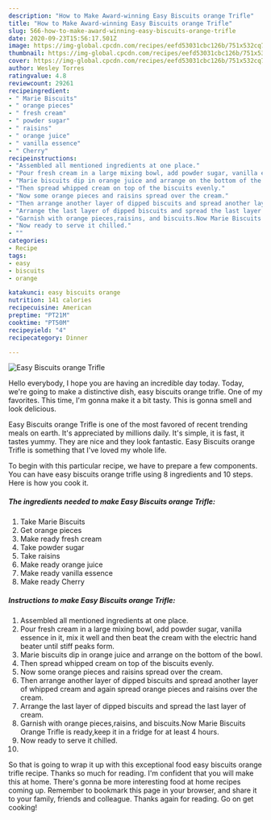 ```yaml
---
description: "How to Make Award-winning Easy Biscuits orange Trifle"
title: "How to Make Award-winning Easy Biscuits orange Trifle"
slug: 566-how-to-make-award-winning-easy-biscuits-orange-trifle
date: 2020-09-23T15:56:17.501Z
image: https://img-global.cpcdn.com/recipes/eefd53031cbc126b/751x532cq70/easy-biscuits-orange-trifle-recipe-main-photo.jpg
thumbnail: https://img-global.cpcdn.com/recipes/eefd53031cbc126b/751x532cq70/easy-biscuits-orange-trifle-recipe-main-photo.jpg
cover: https://img-global.cpcdn.com/recipes/eefd53031cbc126b/751x532cq70/easy-biscuits-orange-trifle-recipe-main-photo.jpg
author: Wesley Torres
ratingvalue: 4.8
reviewcount: 29261
recipeingredient:
- " Marie Biscuits"
- " orange pieces"
- " fresh cream"
- " powder sugar"
- " raisins"
- " orange juice"
- " vanilla essence"
- " Cherry"
recipeinstructions:
- "Assembled all mentioned ingredients at one place."
- "Pour fresh cream in a large mixing bowl, add powder sugar, vanilla essence in it, mix it well and then beat the cream with the electric hand beater until stiff peaks form."
- "Marie biscuits dip in orange juice and arrange on the bottom of the bowl."
- "Then spread whipped cream on top of the biscuits evenly."
- "Now some orange pieces and raisins spread over the cream."
- "Then arrange another layer of dipped biscuits and spread another layer of whipped cream and again spread orange pieces and raisins over the cream."
- "Arrange the last layer of dipped biscuits and spread the last layer of cream."
- "Garnish with orange pieces,raisins, and biscuits.Now Marie Biscuits Orange Trifle is ready,keep it in a fridge for at least 4 hours."
- "Now ready to serve it chilled."
- ""
categories:
- Recipe
tags:
- easy
- biscuits
- orange

katakunci: easy biscuits orange 
nutrition: 141 calories
recipecuisine: American
preptime: "PT21M"
cooktime: "PT50M"
recipeyield: "4"
recipecategory: Dinner

---
```



![Easy Biscuits orange Trifle](https://img-global.cpcdn.com/recipes/eefd53031cbc126b/751x532cq70/easy-biscuits-orange-trifle-recipe-main-photo.jpg)

Hello everybody, I hope you are having an incredible day today. Today, we're going to make a distinctive dish, easy biscuits orange trifle. One of my favorites. This time, I'm gonna make it a bit tasty. This is gonna smell and look delicious.



Easy Biscuits orange Trifle is one of the most favored of recent trending meals on earth. It's appreciated by millions daily. It's simple, it is fast, it tastes yummy. They are nice and they look fantastic. Easy Biscuits orange Trifle is something that I've loved my whole life.


To begin with this particular recipe, we have to prepare a few components. You can have easy biscuits orange trifle using 8 ingredients and 10 steps. Here is how you cook it.

<!--inarticleads1-->

##### The ingredients needed to make Easy Biscuits orange Trifle:

1. Take  Marie Biscuits
1. Get  orange pieces
1. Make ready  fresh cream
1. Take  powder sugar
1. Take  raisins
1. Make ready  orange juice
1. Make ready  vanilla essence
1. Make ready  Cherry




<!--inarticleads2-->

##### Instructions to make Easy Biscuits orange Trifle:

1. Assembled all mentioned ingredients at one place.
1. Pour fresh cream in a large mixing bowl, add powder sugar, vanilla essence in it, mix it well and then beat the cream with the electric hand beater until stiff peaks form.
1. Marie biscuits dip in orange juice and arrange on the bottom of the bowl.
1. Then spread whipped cream on top of the biscuits evenly.
1. Now some orange pieces and raisins spread over the cream.
1. Then arrange another layer of dipped biscuits and spread another layer of whipped cream and again spread orange pieces and raisins over the cream.
1. Arrange the last layer of dipped biscuits and spread the last layer of cream.
1. Garnish with orange pieces,raisins, and biscuits.Now Marie Biscuits Orange Trifle is ready,keep it in a fridge for at least 4 hours.
1. Now ready to serve it chilled.
1. 




So that is going to wrap it up with this exceptional food easy biscuits orange trifle recipe. Thanks so much for reading. I'm confident that you will make this at home. There's gonna be more interesting food at home recipes coming up. Remember to bookmark this page in your browser, and share it to your family, friends and colleague. Thanks again for reading. Go on get cooking!
